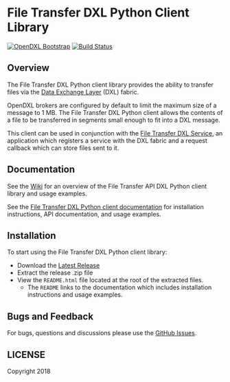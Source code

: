 # File Transfer DXL Python Client Library
[![OpenDXL Bootstrap](https://img.shields.io/badge/Built%20With-OpenDXL%20Bootstrap-blue.svg)](https://github.com/opendxl/opendxl-bootstrap-python)
[![Build Status](https://travis-ci.org/opendxl-community/opendxl-file-transfer-client-python.png?branch=master)](https://travis-ci.org/opendxl-community/opendxl-file-transfer-client-python)

## Overview

The File Transfer DXL Python client library provides the ability to transfer
files via the
[Data Exchange Layer](http://www.mcafee.com/us/solutions/data-exchange-layer.aspx)
(DXL) fabric.

OpenDXL brokers are configured by default to limit the maximum size of a message
to 1 MB. The File Transfer DXL Python client allows the contents of a file to be
transferred in segments small enough to fit into a DXL message.

This client can be used in conjunction with the
[File Transfer DXL Service](https://github.com/opendxl-community/opendxl-file-transfer-client-python),
an application which registers a service with the DXL fabric and a request
callback which can store files sent to it.

## Documentation

See the [Wiki](https://github.com/opendxl-community/opendxl-file-transfer-client-python/wiki)
for an overview of the File Transfer API DXL Python client library and usage
examples.

See the
[File Transfer DXL Python client documentation](https://opendxl-community.github.io/opendxl-file-transfer-client-python/pydoc)
for installation instructions, API documentation, and usage examples.

## Installation

To start using the File Transfer DXL Python client library:

* Download the [Latest Release](https://github.com/opendxl-community/opendxl-file-transfer-client-python/releases)
* Extract the release .zip file
* View the `README.html` file located at the root of the extracted files.
  * The `README` links to the documentation which includes installation
    instructions and usage examples.

## Bugs and Feedback

For bugs, questions and discussions please use the
[GitHub Issues](https://github.com/opendxl-community/opendxl-file-transfer-client-python/issues).

## LICENSE

Copyright 2018
